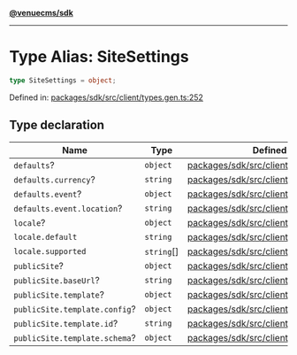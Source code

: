 [**@venuecms/sdk**](../Index.md)

***

# Type Alias: SiteSettings

```ts
type SiteSettings = object;
```

Defined in: [packages/sdk/src/client/types.gen.ts:252](https://github.com/venuecms/sdk/blob/9b35c3f75ba3cd0722f50bc82d98f2f4dd56e037/packages/sdk/src/client/types.gen.ts#L252)

## Type declaration

| Name | Type | Defined in |
| ------ | ------ | ------ |
| <a id="defaults"></a> `defaults`? | `object` | [packages/sdk/src/client/types.gen.ts:257](https://github.com/venuecms/sdk/blob/9b35c3f75ba3cd0722f50bc82d98f2f4dd56e037/packages/sdk/src/client/types.gen.ts#L257) |
| `defaults.currency`? | `string` | [packages/sdk/src/client/types.gen.ts:258](https://github.com/venuecms/sdk/blob/9b35c3f75ba3cd0722f50bc82d98f2f4dd56e037/packages/sdk/src/client/types.gen.ts#L258) |
| `defaults.event`? | `object` | [packages/sdk/src/client/types.gen.ts:259](https://github.com/venuecms/sdk/blob/9b35c3f75ba3cd0722f50bc82d98f2f4dd56e037/packages/sdk/src/client/types.gen.ts#L259) |
| `defaults.event.location`? | `string` | [packages/sdk/src/client/types.gen.ts:260](https://github.com/venuecms/sdk/blob/9b35c3f75ba3cd0722f50bc82d98f2f4dd56e037/packages/sdk/src/client/types.gen.ts#L260) |
| <a id="locale"></a> `locale`? | `object` | [packages/sdk/src/client/types.gen.ts:253](https://github.com/venuecms/sdk/blob/9b35c3f75ba3cd0722f50bc82d98f2f4dd56e037/packages/sdk/src/client/types.gen.ts#L253) |
| `locale.default` | `string` | [packages/sdk/src/client/types.gen.ts:254](https://github.com/venuecms/sdk/blob/9b35c3f75ba3cd0722f50bc82d98f2f4dd56e037/packages/sdk/src/client/types.gen.ts#L254) |
| `locale.supported` | `string`[] | [packages/sdk/src/client/types.gen.ts:255](https://github.com/venuecms/sdk/blob/9b35c3f75ba3cd0722f50bc82d98f2f4dd56e037/packages/sdk/src/client/types.gen.ts#L255) |
| <a id="publicsite"></a> `publicSite`? | `object` | [packages/sdk/src/client/types.gen.ts:263](https://github.com/venuecms/sdk/blob/9b35c3f75ba3cd0722f50bc82d98f2f4dd56e037/packages/sdk/src/client/types.gen.ts#L263) |
| `publicSite.baseUrl`? | `string` | [packages/sdk/src/client/types.gen.ts:264](https://github.com/venuecms/sdk/blob/9b35c3f75ba3cd0722f50bc82d98f2f4dd56e037/packages/sdk/src/client/types.gen.ts#L264) |
| `publicSite.template`? | `object` | [packages/sdk/src/client/types.gen.ts:265](https://github.com/venuecms/sdk/blob/9b35c3f75ba3cd0722f50bc82d98f2f4dd56e037/packages/sdk/src/client/types.gen.ts#L265) |
| `publicSite.template.config`? | `object` | [packages/sdk/src/client/types.gen.ts:267](https://github.com/venuecms/sdk/blob/9b35c3f75ba3cd0722f50bc82d98f2f4dd56e037/packages/sdk/src/client/types.gen.ts#L267) |
| `publicSite.template.id`? | `string` | [packages/sdk/src/client/types.gen.ts:266](https://github.com/venuecms/sdk/blob/9b35c3f75ba3cd0722f50bc82d98f2f4dd56e037/packages/sdk/src/client/types.gen.ts#L266) |
| `publicSite.template.schema`? | `object` | [packages/sdk/src/client/types.gen.ts:270](https://github.com/venuecms/sdk/blob/9b35c3f75ba3cd0722f50bc82d98f2f4dd56e037/packages/sdk/src/client/types.gen.ts#L270) |

